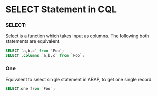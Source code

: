 # SELECT Statement in CQL

### SELECT:

Select is a function which takes input as columns. The following both statements are equivalent.
```sql
SELECT `a,b,c` from `Foo`;
SELECT .columns `a,b,c` from `Foo`;
```

### One 

Equivalent to select single statement in ABAP, to get one single record. 

```sql
SELECT.one from `Foo`;
```

